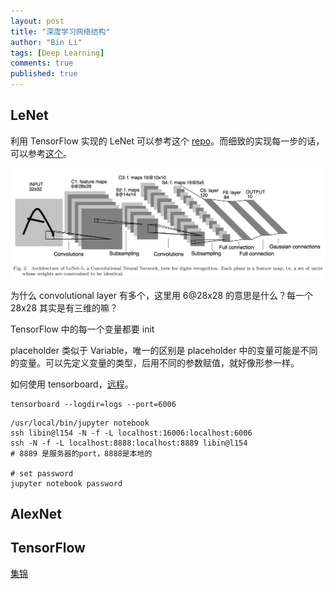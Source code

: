 ```yaml
---
layout: post
title: "深度学习网络结构"
author: "Bin Li"
tags: [Deep Learning]
comments: true
published: true
---
```


## LeNet
利用 TensorFlow 实现的 LeNet 可以参考这个 [repo](https://github.com/ganyc717/LeNet)。而细致的实现每一步的话，可以参考[这个](https://www.kaggle.com/malekbadreddine/tensorflow-convnet-lenet-5)。

![](/img/media/15177311265892.jpg)


为什么 convolutional layer 有多个，这里用 6@28x28 的意思是什么？每一个 28x28 其实是有三维的嘛？

TensorFlow 中的每一个变量都要 init

placeholder 类似于 Variable，唯一的区别是 placeholder 中的变量可能是不同的变量。可以先定义变量的类型，后用不同的参数赋值，就好像形参一样。

如何使用 tensorboard，[远程](https://stackoverflow.com/questions/37987839/how-can-i-run-tensorboard-on-a-remote-server)。
```shell
tensorboard --logdir=logs --port=6006
```

```
/usr/local/bin/jupyter notebook
ssh libin@l154 -N -f -L localhost:16006:localhost:6006
ssh -N -f -L localhost:8888:localhost:8889 libin@l154
# 8889 是服务器的port，8888是本地的

# set password
jupyter notebook password
```

## AlexNet


## TensorFlow
[集锦](https://github.com/jtoy/awesome-tensorflow)

